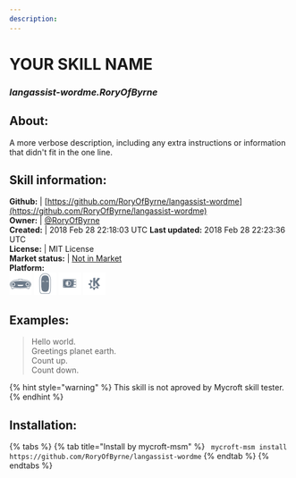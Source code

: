 ```yaml
---  
description:   
---  
```

# YOUR SKILL NAME  
### _langassist-wordme.RoryOfByrne_  
## About:  
A more verbose description, including any extra instructions or
information that didn't fit in the one line.

## Skill information:  
**Github:** | [https://github.com/RoryOfByrne/langassist-wordme](https://github.com/RoryOfByrne/langassist-wordme)  
**Owner:** | [@RoryOfByrne](https://github.com/RoryOfByrne)  
**Created:** | 2018 Feb 28 22:18:03 UTC  **Last updated:** 2018 Feb 28 22:23:36 UTC  
**License:** | MIT License  
**Market status:** | [Not in Market](https://market.mycroft.ai/skill/)  
**Platform:**  
 ![](../.gitbook/assets/mark-1-icon.png)  ![](../.gitbook/assets/mark-2-icon.png)  ![](../.gitbook/assets/picroft-icon.png)  ![](../.gitbook/assets/kde.png)   
## Examples:  
> Hello world.  
> Greetings planet earth.  
> Count up.  
> Count down.  
  
{% hint style="warning" %}
This skill is not aproved by Mycroft skill tester.
{% endhint %}
    
## Installation:  
{% tabs %}
{% tab title="Install by mycroft-msm" %}
``` mycroft-msm install https://github.com/RoryOfByrne/langassist-wordme```
{% endtab %}
  {% endtabs %}
  